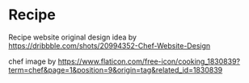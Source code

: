 # Recipe
Recipe website original design idea by https://dribbble.com/shots/20994352-Chef-Website-Design

chef image by https://www.flaticon.com/free-icon/cooking_1830839?term=chef&page=1&position=9&origin=tag&related_id=1830839